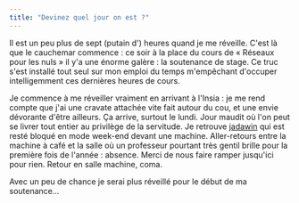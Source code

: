 ```yaml
---
title: "Devinez quel jour on est ?"
---
```


Il est un peu plus de sept (putain d') heures quand je me réveille. C'est là
que le cauchemar commence : ce soir à la place du cours de « Réseaux pour les
nuls » il y'a une énorme galère : la soutenance de stage. Ce truc s'est
installé tout seul sur mon emploi du temps m'empêchant d'occuper
intelligemment ces dernières heures de cours.

Je commence à me réveiller vraiment en arrivant à l'Insia : je me rend compte
que j'ai une cravate attachée vite fait autour du cou, et une envie dévorante
d'être ailleurs. Ça arrive, surtout le lundi. Jour maudit où l'on peut se
livrer tout entier au privilège de la servitude. Je retrouve
[jadawin](http://uname.tuxaco.net) qui est resté bloqué en mode week-end
devant une machine. Aller-retours entre la machine à café et la salle où un
professeur pourtant très gentil brille pour la première fois de l'année :
absence. Merci de nous faire ramper jusqu'ici pour rien. Retour en salle
machine, coma.

Avec un peu de chance je serai plus réveillé pour le début de ma soutenance...

